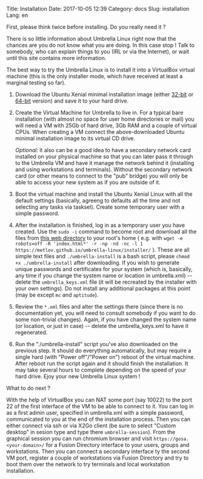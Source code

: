Title: Installation
Date: 2017-10-05 12:39
Category: docs
Slug: installation
Lang: en

First, please think twice before installing. Do you really need it ?

There is so little information about Umbrella Linux right now that
the chances are you do not know what you are doing. In this case
stop ! Talk to somebody, who can explain things to you (IRL or via
the Internet), or wait until this site contains more information.

The best way to try the Umbrella Linux is to install it into a VirtualBox
virtual machine (this is the only installer mode, which have received
at least a marginal testing so far).

1. Download the Ubuntu Xenial minimal installation image 
(either [32-bit](http://archive.ubuntu.com/ubuntu/dists/xenial/main/installer-i386/current/images/netboot/mini.iso)
or [64-bit](http://archive.ubuntu.com/ubuntu/dists/xenial/main/installer-amd64/current/images/netboot/mini.iso)
version)
and save it to your hard drive.

2. Create the Virtual Machine for Umbrella to live in. For a typical
bare installation (with almost no space for user home directories or mail)
you will need a VM with 25Gb of hard drive, 3Gb RAM and a couple of virtual
CPUs. When creating a VM connect the above-downloaded Ubuntu minimal
installation image to its virtual CD drive.

    *Optional:* it also can be a good idea to have a secondary network card installed
on your physical machine so that you can later pass it through to the Umbrella
VM and have it manage the network behind it (installing and using workstations
and terminals). Without the secondary network card (or other means to connect
to the "pub" bridge) you will only be able to access your new system as if you
are outside of it.

3. Boot the virtual machine and install the Ubuntu Xenial Linux with all
the default settings (basically, agreeng to defaults all the time and
not selecting any tasks via tasksel).
Create some temporary user with a simple password.

4. After the installation is finished, log in as a temporary user you have
created. Use the `sudo -i` command to become root and download
all the files from [this web directory](/umbrella-linux/installer/) to your
root's home ( e.g. with
`wget -e robots=off -R 'index.html*' -r -np -nd -nc -l 1 https://metlov.github.io/umbrella-linux/installer/` ).
These are all simple text files and `./umbrella-install`
is a bash script, please `chmod +x ./umbrella-install` after downloading.
If you wish to generate unique passwords and certificates for your system
(which is, basically, any time if you change the system name or location
in umbrella.xml) -- delete the `umbrella_keys.xml` file (it will be recreated
by the installer with your own settings). Do not install any additional
packages at this point (may be except `mc` and `aptitude`).

5. Review the `*.xml` files and alter the settings there (since there is no
documentation yet, you will need to consult somebody if you want to do
some non-trivial changes). Again, if you have changed the system name (or
location, or just in case) -- delete the umbrella_keys.xml to have it
regenerated.

5. Run the "./umbrella-install" script you've also downloaded on the previous
step. It should do everything automatically, but may require a single hard
(with "Power off"/"Power on") reboot of the virtual machine. After reboot
run the script again and it should finish the installation. It may take
several hours to complete depending on the speed of your hard drive.
Ejoy your new Umbrella Linux system !

What to do next ?

With the help of VirtualBox you can NAT some port (say 10022) to the port 22 of
the first interface of the VM to be able to connect to it. You can log in
as a first admin user, specified in umbrella.xml with a simple password,
communicated to you at the end of the installation process. Then you can either
connect via ssh or via X2Go client (be sure to select "Custom desktop" in sesion
type and type there `umbrella-session`). From the graphical session you can run
chromium browser and visit `https://gosa.<your-domain>/` for a
Fusion Directory interface to your users, groups and workstations.
Then you can connect a secondary interface ty the second VM port,
register a couple of workstations via Fusion Directory and try to boot
them over the network to try terminals and local workstation installation.
